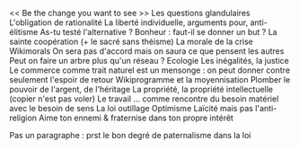 << Be the change you want to see >>
Les questions glandulaires
L'obligation de rationalité
La liberté individuelle, arguments pour, anti-élitisme
As-tu testé l'alternative ?
Bonheur : faut-il se donner un but ?
La sainte coopération (+ le sacré sans théisme)
La morale de la crise
Wikimorals
	On sera pas d'accord mais on saura ce que pensent les autres 
	Peut on faire un arbre plus qu'un réseau ?
Ecologie
Les inégalités, la justice
	Le commerce comme trait naturel est un mensonge : on peut donner contre seulement l'espoir de retour
Wikiprogramme et la moyennisation
Plomber le pouvoir de l'argent, de l'héritage
La propriété, la propriété intellectuelle (copier n'est pas voler)
Le travail
	... comme rencontre du besoin matériel avec le besoin de sens
	La loi outillage
Optimisme
Laïcité mais pas l'anti-religion
Aime ton ennemi & fraternise dans ton propre intérêt

Pas un paragraphe :
	prst
	le bon degré de paternalisme dans la loi